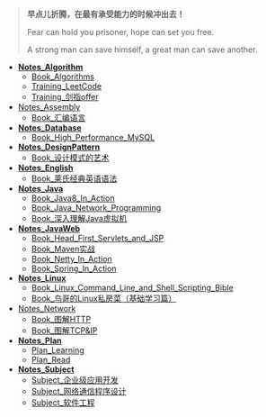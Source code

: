 > **早点儿折腾，在最有承受能力的时候冲出去！**
>
> Fear can hold you prisoner, hope can set you free. 
>
> A strong man can save himself, a great man can save another. 

+ [**Notes_Algorithm**](Notes_Algorithm)
  + [Book_Algorithms](Notes_Algorithm/Book_Algorithms)
  + [Training_LeetCode](Notes_AlgorithmTraining/Training_LeetCode)
  + [Training_剑指offer](Notes_AlgorithmTraining/Training_剑指offer)
+ [Notes_Assembly](Notes_Assembly)
  + [Book_汇编语言](Notes_Assembly/Book_汇编语言)
+ [**Notes_Database**](Notes_Database)
  + [Book_High_Performance_MySQL](Notes_Database/Book_High_Performance_MySQL)
+ [**Notes_DesignPattern**](Notes_DesignPattern)
  + [Book_设计模式的艺术](Notes_DesignPattern/Book_设计模式的艺术)
+ [**Notes_English**](Notes_English) 
  + [Book_莱氏经典英语语法](Notes_English/Book_莱氏经典英语语法)
+ [**Notes_Java**](Notes_Java) 
  + [Book_Java8_In_Action](Notes_Java/Book_Java8_In_Action)
  + [Book_Java_Network_Programming](Notes_Java/Book_Java_Network_Programming)
  + [Book_深入理解Java虚拟机](Notes_Java/Book_深入理解Java虚拟机)
+ **[Notes_JavaWeb](Notes_JavaWeb)** 
  + [Book_Head_First_Servlets_and_JSP](Notes_JavaWeb/Book_Head_First_Servlets_and_JSP)
  + [Book_Maven实战](Notes_JavaWeb/Book_Maven实战)
  + [Book_Netty_In_Action](Notes_JavaWeb/Book_Netty_In_Action)
  + [Book_Spring_In_Action](Notes_JavaWeb/Book_Spring_In_Action)
+ [**Notes_Linux**](Notes_Linux) 
  + [Book_Linux_Command_Line_and_Shell_Scripting_Bible](Notes_Linux/Book_Linux_Command_Line )
  + [Book_鸟哥的Linux私房菜（基础学习篇）](Notes_Linux/Book_鸟哥的Linux私房菜（基础学习篇）) 
+ [Notes_Network](Notes_Network)
  + [Book_图解HTTP](Notes_Network/Book_图解HTTP)
  + [Book_图解TCP&IP](Notes_Network/Book_图解TCP&IP)
+ [**Notes_Plan**](Notes_Plan) 
  + [Plan_Learning](Notes_Plan/Plan_Learning )
  + [Plan_Read ](Notes_Plan/Plan_Read )
+ [**Notes_Subject**](Notes_Subject) 
  + [Subject_企业级应用开发](Notes_Subject/Subject_企业级应用开发 )
  + [Subject_网络通信程序设计](Notes_Subject/Subject_网络通信程序设计)
  + [Subject_软件工程](Notes_Subject/Subject_软件工程 )



